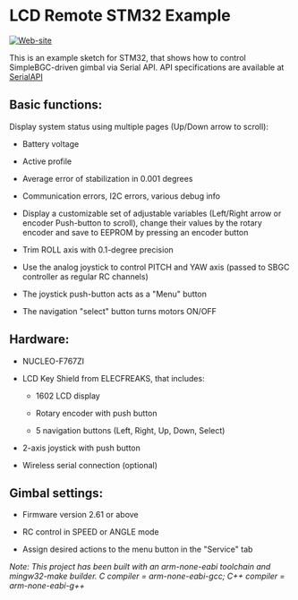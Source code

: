 LCD Remote STM32 Example
==========================================
[![Web-site](https://www.basecamelectronics.com/img/logo.basecam.onwhite.png)](https://www.basecamelectronics.com)

This is an example sketch for STM32, that shows how to control
SimpleBGC-driven gimbal via Serial API. API specifications are available at
[SerialAPI](http://www.basecamelectronics.com/serialapi/)

## Basic functions:

Display system status using multiple pages (Up/Down arrow to scroll):

 - Battery voltage
 
 - Active profile
 
 - Average error of stabilization in 0.001 degrees
 
 - Communication errors, I2C errors, various debug info
 
 - Display a customizable set of adjustable variables (Left/Right arrow or encoder Push-button to scroll),
 change their values by the rotary encoder and save to EEPROM by pressing an encoder button
 
- Trim ROLL axis with 0.1-degree precision

- Use the analog joystick to control PITCH and YAW axis (passed to SBGC controller as regular RC channels)

- The joystick push-button acts as a "Menu" button

- The navigation "select" button turns motors ON/OFF

## Hardware:

- NUCLEO-F767ZI

- LCD Key Shield from ELECFREAKS, that includes:

	- 1602 LCD display
	
	- Rotary encoder with push button
	
	- 5 navigation buttons (Left, Right, Up, Down, Select)
	
- 2-axis joystick with push button

- Wireless serial connection (optional)

## Gimbal settings:

- Firmware version 2.61 or above

- RC control in SPEED or ANGLE mode

- Assign desired actions to the menu button in the "Service" tab

*Note: This project has been built with an arm-none-eabi toolchain and mingw32-make builder.*
*C compiler = arm-none-eabi-gcc; C++ compiler = arm-none-eabi-g++*